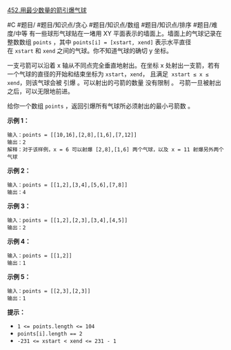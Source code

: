 [452.用最少数量的箭引爆气球](https://leetcode-cn.com/problems/minimum-number-of-arrows-to-burst-balloons)

#C #题目/ #题目/知识点/贪心 #题目/知识点/数组 #题目/知识点/排序 #题目/难度/中等
有一些球形气球贴在一堵用 XY 平面表示的墙面上。墙面上的气球记录在整数数组 `points` ，其中 `points[i] = [xstart, xend]` 表示水平直径在 `xstart` 和 `xend` 之间的气球。你不知道气球的确切 y 坐标。

一支弓箭可以沿着 x 轴从不同点完全垂直地射出。在坐标 x 处射出一支箭，若有一个气球的直径的开始和结束坐标为 `xstart`，`xend`， 且满足  `xstart ≤ x ≤ xend`，则该气球会被 引爆 。可以射出的弓箭的数量 没有限制 。 弓箭一旦被射出之后，可以无限地前进。

给你一个数组 `points` ，返回引爆所有气球所必须射出的最小弓箭数 。

**示例 1：**
```
输入：points = [[10,16],[2,8],[1,6],[7,12]]
输出：2
解释：对于该样例，x = 6 可以射爆 [2,8],[1,6] 两个气球，以及 x = 11 射爆另外两个气球
```

**示例 2：**
```
输入：points = [[1,2],[3,4],[5,6],[7,8]]
输出：4
```

**示例 3：**
```
输入：points = [[1,2],[2,3],[3,4],[4,5]]
输出：2
```

**示例 4：**
```
输入：points = [[1,2]]
输出：1
```

**示例 5：**
```
输入：points = [[2,3],[2,3]]
输出：1
```

**提示：**
-   `1 <= points.length <= 104`
-   `points[i].length == 2`
-   `-231 <= xstart < xend <= 231 - 1`